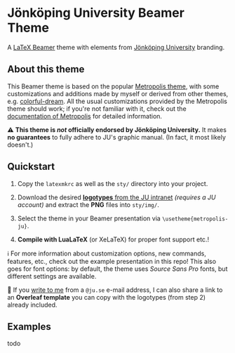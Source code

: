 # Jönköping University Beamer Theme

A [LaTeX Beamer](https://www.overleaf.com/learn/latex/Beamer) theme with elements from [Jönköping University](https://ju.se/) branding.

## About this theme

This Beamer theme is based on the popular [Metropolis theme](https://github.com/matze/mtheme), with some customizations and additions made by myself or derived from other themes, e.g. [colorful-dream](https://github.com/EagleoutIce/beamer-themes).
All the usual customizations provided by the Metropolis theme should work; if you're not familiar with it, check out the [documentation of Metropolis](https://ftpmirror1.infania.net/mirror/CTAN/macros/latex/contrib/beamer-contrib/themes/metropolis/doc/metropolistheme.pdf) for detailed information.

:warning: **This theme is _not_ officially endorsed by Jönköping University.** It makes **no guarantees** to fully adhere to JU's graphic manual. (In fact, it most likely doesn't.)

## Quickstart

1. Copy the `latexmkrc` as well as the `sty/` directory into your project.

2. Download the desired [**logotypes** from the JU intranet](https://intranet.hj.se/intranet/en/service-and-support/marketing-and-communication/graphic-profile/logotypes.html) *(requires a JU account)* and extract the **PNG** files into `sty/img/`.

3. Select the theme in your Beamer presentation via `\usetheme{metropolis-ju}`.

4. **Compile with LuaLaTeX** (or XeLaTeX) for proper font support etc.!

:information_source: For more information about customization options, new commands, features, etc., check out the example presentation in this repo!  This also goes for font options: by default, the theme uses _Source Sans Pro_ fonts, but different settings are available.

:notebook: If you [write to me](mailto:marcel.bollmann@ju.se) from a `@ju.se` e-mail address, I can also share a link to an **Overleaf template** you can copy with the logotypes (from step 2) already included.


## Examples

todo
